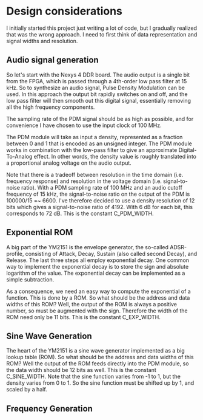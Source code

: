 # Design considerations

I initially started this project just writing a lot of code, but I gradually
realized that was the wrong approach. I need to first think of data
representation and signal widths and resolution.

## Audio signal generation

So let's start with the Nexys 4 DDR board. The audio output is a single bit
from the FPGA, which is passed through a 4th-order low pass filter at 15 kHz.
So to synthesize an audio signal, Pulse Density Modulation can be used. In this
approach the output bit rapidly switches on and off, and the low pass filter
will then smooth out this digital signal, essentially removing all the high
frequency components.

The sampling rate of the PDM signal should be as high as possible, and for
convenience I have chosen to use the input clock of 100 MHz.

The PDM module will take as input a density, represented as a fraction between
0 and 1 that is encoded as an unsigned integer. The PDM module works in
combination with the low-pass filter to give an approximate Digital-To-Analog
effect. In other words, the density value is roughly translated into a
proportional analog voltage on the audio output.

Note that there is a tradeoff between resolution in the time domain (i.e.
frequency response) and resolution in the voltage domain (i.e. signal-to-noise
ratio). With a PDM sampling rate of 100 MHz and an audio cutoff frequency of 15
kHz, the signal-to-noise ratio on the output of the PDM is 100000/15 =~ 6600.
I've therefore decided to use a density resolution of 12 bits which gives a
signal-to-noise ratio of 4192.  With 6 dB for each bit, this corresponds to 72
dB. This is the constant C\_PDM\_WIDTH.

## Exponential ROM

A big part of the YM2151 is the envelope generator, the so-called ADSR-profile,
consisting of Attack, Decay, Sustain (also called second Decay), and Release.
The last three steps all employ exponential decay. One common way to implement
the exponential decay is to store the sign and absolute logarithm of the value.
The exponential decay can be implemented as a simple subtraction.

As a consequence, we need an easy way to compute the exponential of a function.
This is done by a ROM.  So what should be the address and data widths of this
ROM?  Well, the output of the ROM is always a positive number, so must be
augmented with the sign. Therefore the width of the ROM need only be 11 bits.
This is the constant C\_EXP\_WIDTH.


## Sine Wave Generation

The heart of the YM2151 is a sine wave generator implemented as a big lookup
table (ROM). So what should be the address and data widths of this ROM?  Well
the output of the ROM feeds directly into the PDM module, so the data width
should be 12 bits as well. This is the constant C\_SINE\_WIDTH.  Note that the
sine function varies from -1 to 1, but the density varies from 0 to 1.  So the
sine function must be shifted up by 1, and scaled by a half.

## Frequency Generation



